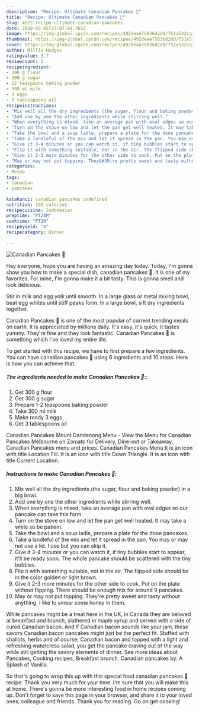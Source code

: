 ```yaml
---
description: "Recipe: Ultimate Canadian Pancakes 🥞"
title: "Recipe: Ultimate Canadian Pancakes 🥞"
slug: 4672-recipe-ultimate-canadian-pancakes
date: 2020-03-05T23:07:04.701Z
image: https://img-global.cpcdn.com/recipes/492deae75836d2d0/751x532cq70/canadian-pancakes-🥞-recipe-main-photo.jpg
thumbnail: https://img-global.cpcdn.com/recipes/492deae75836d2d0/751x532cq70/canadian-pancakes-🥞-recipe-main-photo.jpg
cover: https://img-global.cpcdn.com/recipes/492deae75836d2d0/751x532cq70/canadian-pancakes-🥞-recipe-main-photo.jpg
author: Millie Hodges
ratingvalue: 3.7
reviewcount: 3
recipeingredient:
- 300 g flour
- 300 g sugar
- 12 teaspoons baking powder
- 300 ml milk
- 3 eggs
- 3 tablespoons oil
recipeinstructions:
- "Mix well all the dry ingredients (the sugar, flour and baking powder) in a big bowl."
- "Add one by one the other ingredients while stirring well."
- "When everything is mixed, take an average pan with oval edges so our pancake can take this form."
- "Turn on the stove on low and let the pan get well heated. It may take a while so be patient."
- "Take the bowl and a soup ladle, prepare a plate for the done pancakes."
- "Take a landleful of the mix and let it spread in the pan. You may or may not use a lid. I use but you can skip it."
- "Give it 3-4 minutes or you can watch it, if tiny bubbles start to appear, it&#39;ll be ready soon. The whole pancake should be scattered with the tiny bubbles."
- "Flip it with something suitable, not in the air. The flipped side should be in the color golden or light brown."
- "Give it 2-3 more minutes for the other side to cook. Put on the plate without flipping. There should be enough mix for around 9 pancakes."
- "May or may not put topping. They&#39;re pretty sweet and tasty without anything. I like to smear some honey in them."
categories:
- Resep
tags:
- canadian
- pancakes

katakunci: canadian pancakes undefined
nutrition: 103 calories
recipecuisine: Indonesian
preptime: "PT28M"
cooktime: "PT2H"
recipeyield: "4"
recipecategory: Dinner

---
```



![Canadian Pancakes 🥞](https://img-global.cpcdn.com/recipes/492deae75836d2d0/751x532cq70/canadian-pancakes-🥞-recipe-main-photo.jpg)

Hey everyone, hope you are having an amazing day today. Today, I'm gonna show you how to make a special dish, canadian pancakes 🥞. It is one of my favorites. For mine, I'm gonna make it a bit tasty. This is gonna smell and look delicious.

Stir in milk and egg yolk until smooth. In a large glass or metal mixing bowl, beat egg whites until stiff peaks form. In a large bowl, sift dry ingredients together.

Canadian Pancakes 🥞 is one of the most popular of current trending meals on earth. It is appreciated by millions daily. It's easy, it's quick, it tastes yummy. They're fine and they look fantastic. Canadian Pancakes 🥞 is something which I've loved my entire life.


To get started with this recipe, we have to first prepare a few ingredients. You can have canadian pancakes 🥞 using 6 ingredients and 10 steps. Here is how you can achieve that.

##### The ingredients needed to make Canadian Pancakes 🥞::

1. Get 300 g flour
1. Get 300 g sugar
1. Prepare 1-2 teaspoons baking powder
1. Take 300 ml milk
1. Make ready 3 eggs
1. Get 3 tablespoons oil


Canadian Pancakes Mount Dandenong Menu - View the Menu for Canadian Pancakes Melbourne on Zomato for Delivery, Dine-out or Takeaway, Canadian Pancakes menu and prices. Canadian Pancakes Menu It is an icon with title Location Fill. It is an icon with title Down Triangle. It is an icon with title Current Location. 

##### Instructions to make Canadian Pancakes 🥞:

1. Mix well all the dry ingredients (the sugar, flour and baking powder) in a big bowl.
1. Add one by one the other ingredients while stirring well.
1. When everything is mixed, take an average pan with oval edges so our pancake can take this form.
1. Turn on the stove on low and let the pan get well heated. It may take a while so be patient.
1. Take the bowl and a soup ladle, prepare a plate for the done pancakes.
1. Take a landleful of the mix and let it spread in the pan. You may or may not use a lid. I use but you can skip it.
1. Give it 3-4 minutes or you can watch it, if tiny bubbles start to appear, it&#39;ll be ready soon. The whole pancake should be scattered with the tiny bubbles.
1. Flip it with something suitable, not in the air. The flipped side should be in the color golden or light brown.
1. Give it 2-3 more minutes for the other side to cook. Put on the plate without flipping. There should be enough mix for around 9 pancakes.
1. May or may not put topping. They&#39;re pretty sweet and tasty without anything. I like to smear some honey in them.


While pancakes might be a treat here in the UK, in Canada they are beloved at breakfast and brunch, slathered in maple syrup and served with a side of cured Canadian bacon. And if Canadian bacon sounds like your jam, these savory Canadian bacon pancakes might just be the perfect fit. Stuffed with shallots, herbs and of course, Canadian bacon and topped with a light and refreshing watercress salad, you get the pancake craving out of the way while still getting the savory elements of dinner. See more ideas about Pancakes, Cooking recipes, Breakfast brunch. Canadian pancakes by: A Splash of Vanilla. 

So that's going to wrap this up with this special food canadian pancakes 🥞 recipe. Thank you very much for your time. I'm sure that you will make this at home. There's gonna be more interesting food in home recipes coming up. Don't forget to save this page in your browser, and share it to your loved ones, colleague and friends. Thank you for reading. Go on get cooking!
